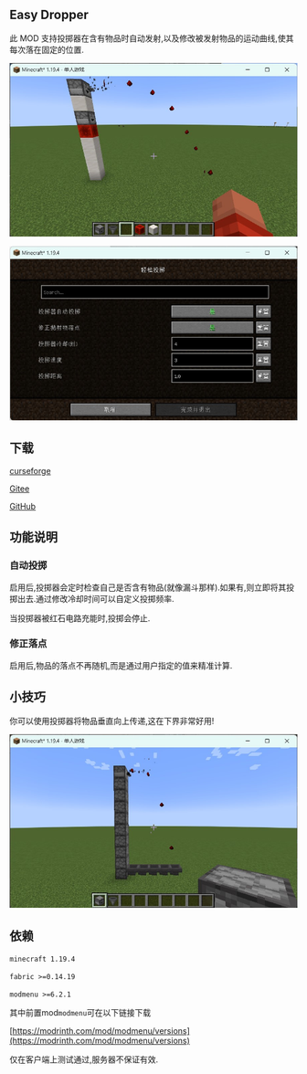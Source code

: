 ## Easy Dropper

此 MOD 支持投掷器在含有物品时自动发射,以及修改被发射物品的运动曲线,使其每次落在固定的位置.

![屏幕截图1](res/sh_4.jpg)

![屏幕截图2](res/sh_2_CN.jpg)

## 下载

[curseforge](https://www.curseforge.com/minecraft/mc-mods/easydropper)

[Gitee](https://gitee.com/EasyMod/EasyDropper/releases/)

[GitHub](https://github.com/DearXuan7392/EasyDropper/releases/)

## 功能说明

### 自动投掷

启用后,投掷器会定时检查自己是否含有物品(就像漏斗那样).如果有,则立即将其投掷出去.通过修改冷却时间可以自定义投掷频率.

当投掷器被红石电路充能时,投掷会停止.

### 修正落点

启用后,物品的落点不再随机,而是通过用户指定的值来精准计算.

## 小技巧

你可以使用投掷器将物品垂直向上传递,这在下界非常好用!

![screenshot3](res/sh_3.jpg)

## 依赖

``minecraft 1.19.4``

``fabric >=0.14.19``

``modmenu >=6.2.1``

其中前置mod``modmenu``可在以下链接下载

[https://modrinth.com/mod/modmenu/versions](https://modrinth.com/mod/modmenu/versions)

仅在客户端上测试通过,服务器不保证有效.